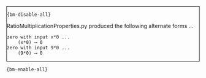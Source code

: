 <div style="border:1px solid black;">

`{bm-disable-all}`

RatioMultiplicationProperties.py produced the following alternate forms ...

```
zero with input x*0 ...
    (x*0) ⟶ 0
zero with input 9*0 ...
    (9*0) ⟶ 0
```

</div>

`{bm-enable-all}`

